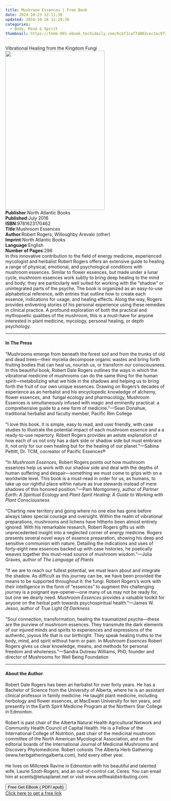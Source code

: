 ```yaml
---
title: Mushroom Essences | Free Book
date: 2024-10-23 12:11:39
updated: 2024-10-26 11:29:39
categories:
  - Body, Mind & Spirit
thumbnail: https://thmb-001-ebook.techidaily.com/6cbf2caf7d002cec1ec97331959adb14d08850201e16df710676bb69cb0d47c1.jpg
---
```

<main id="book-container">
  <div class="flex flex-col">
    <div class="book-brief flex-1 py-6 px-4 sm:p-6 md:py-10 md:px-8">
      <!-- brief-->
      <div class="book-brief-main">
        Vibrational Healing from the Kingdom Fungi
      </div>
    </div>
    <div
      class="book-meta-info flex-1 grid gap-4 col-start-1 col-end-3 row-start-1 sm:mb-6 sm:grid-cols-4 lg:gap-6 lg:col-start-2 lg:row-end-6 lg:row-span-6 lg:mb-0"
    >
      <div
        class="book-meta-info-left place-content-center mt-4 p-4 text-sm leading-6 col-start-2 col-span-2 dark:text-slate-400"
      >
        <img
          class="w-full h-500 object-cover rounded-lg sm:h-255 sm:col-span-2 lg:col-span-full"
          src="https://img-001-ebook.techidaily.com/c7c6c059c23c71bc1f1f94ade7e448afc0469d68c5232afcf520e6fc82d23b37.jpg"
          alt=""
          width="312"
          height="500"
        />
      </div>
      <div
        class="book-meta-info-right mt-2 col-start-1 row-start-2 col-span-3 self-center"
      >
        <!-- meta data  -->
        <div class="flex flex-col px-4 md:px-8">
          <div class="flex-1">
            <strong>Publisher</strong>:<span class="px-2"
              >North Atlantic Books</span
            >
          </div>
          <div class="flex-1">
            <strong>Published</strong>:<span class="px-2">July 2016</span>
          </div>
          <div class="flex-1">
            <strong>ISBN</strong>:<span class="px-2">9781623170462</span>
          </div>
          <div class="flex-1">
            <strong>Title</strong>:<span class="px-2">Mushroom Essences</span>
          </div>
          <div class="flex-1">
            <strong>Author</strong>:<span class="px-2"
              >Robert Rogers; Willoughby Arevalo (other)</span
            >
          </div>
          <div class="flex-1">
            <strong>Imprint</strong>:<span class="px-2"
              >North Atlantic Books</span
            >
          </div>
          <div class="flex-1">
            <strong>Language</strong>:<span class="px-2">English</span>
          </div>
          <div class="flex-1">
            <strong>Number of Pages</strong>:<span class="px-2">296</span>
          </div>
        </div>
      </div>
    </div>
    <div class="book-description flex-1 py-6 px-4 sm:p-6 md:py-10 md:px-8">
      <div class="book-description-main">
        <div accordion-content="" id="description">
          In this innovative contribution to the field of energy medicine,
          experienced mycologist and herbalist Robert Rogers offers an extensive
          guide to healing a range of physical, emotional, and psychological
          conditions with mushroom essences. Similar to flower essences, but
          made under a lunar cycle, mushroom essences work subtly to bring deep
          healing to the mind and body; they are particularly well suited for
          working with the “shadow” or unintegrated parts of the psyche. The
          book is organized as an easy-to-use alphabetical reference, with
          entries that outline how to create each essence, indications for
          usage, and healing effects. Along the way, Rogers provides enlivening
          stories of his personal experience using these remedies in clinical
          practice. A profound exploration of both the practical and mythopoetic
          qualities of the mushroom, this is a must-have for anyone interested
          in plant medicine, mycology, personal healing, or depth psychology.
        </div>
      </div>
    </div>
    <div class="book-excerpts flex-1 py-6 px-4 sm:p-6 md:py-10 md:px-8">
      <!-- excerpts-->
      <div class="book-excerpts-main">
        <hr />
        <h4 class="placeholder placeholder-heading">
          <span>In The Press</span>
        </h4>
        <p>
          "Mushrooms emerge from beneath the forest soil and from the trunks of
          old and dead trees—their mycelia decompose organic wastes and bring
          forth fruiting bodies that can heal us, nourish us, or transform our
          consciousness. In this beautiful book, Robert Dale Rogers outlines the
          ways in which the vibrational medicine of mushrooms can do the same
          thing for the human spirit—metabolizing what we hide in the shadows
          and helping us to bring forth the fruit of our own unique
          essences.&nbsp;Drawing on Rogers’s decades of experience as an
          herbalist and his encyclopedic knowledge of alchemy, flower essences,
          and &nbsp;fungal ecology and pharmacology,&nbsp;Mushroom
          Essences&nbsp;is simultaneously infused with magic and eminently
          practical: a comprehensive guide to a new form of medicine."—Sean
          Donahue, traditional herbalist and faculty member, Pacific Rim
          College<br /><br />"I love this book. It is simple, easy to read, and
          user friendly, with case studies to illustrate the potential impact of
          each mushroom essence and a a ready-to-use repertory. Robert Rogers
          provides an astute explanation of how each of us not only has a dark
          side or shadow side but must embrace it, not only for our own healing
          but for the healing of our planet."—Sabina Pettitt, Dr. TCM, cocreator
          of Pacific Essences®&nbsp;<br /><br />"In&nbsp;<i
            >Mushroom Essences,</i
          >&nbsp;Robert Rogers points out how mushroom essences help us work
          with our shadow side and deal with the depths of human suffering and
          despair—something we must come to grips with on a worldwide level.
          This book is a must-read in order for us, as humans, to take up our
          rightful place within nature as true stewards instead of mere shadows
          of this honored position."—Pam Montgomery, author of&nbsp;<i
            >Partner Earth: A Spiritual Ecology</i
          >&nbsp;and&nbsp;<i
            >Plant Spirit Healing: A Guide to Working with Plant
            Consciousness</i
          ><br /><br />"Charting new territory and going where no one else has
          gone before always takes special courage and oversight. Within the
          realm of vibrational preparations, mushrooms and lichens have hitherto
          been almost entirely ignored. With his remarkable research, Robert
          Rogers gifts us with unprecedented insight into a neglected corner of
          energy medicine. Rogers presents several novel ways of essence
          preparation, showing his deep and sensitive communion with nature.
          Detailing the indications and uses of forty-eight new essences backed
          up with case histories, he poetically weaves together this must-read
          source of mushroom wisdom."—Julia Graves, author of&nbsp;<i
            >The Language of Plants</i
          ><br /><i>&nbsp;</i><br />"If we are to reach our fullest potential,
          we must learn about and integrate the&nbsp;shadow. As difficult as
          this journey can be, we have been provided the means to be supported
          throughout it: the fungi. Robert Rogers’s work with their intelligence
          in the form of “essences” to augment this challenging journey is a
          poignant eye-opener—one many of us may not be ready for, but one we
          dearly need. <i>Mushroom Essences</i>&nbsp;provides a valuable toolkit
          for anyone on the herbal path towards psychospiritual health."—James
          W. Jesso, author of&nbsp;<i>True Light Of Darkness</i
          ><br /><br />"Soul connection, transformation, healing the traumatized
          psyche—these are the purview of mushroom essences. They transmute the
          dark elements of our injured minds and spirits to experiences and
          expressions of the authentic, joyous life that is our birthright. They
          speak healing truths to the body, mind, and spirit without harm or
          pain. In&nbsp;<i>Mushroom Essences </i>Robert Rogers gives us clear
          knowledge, means, and methods for personal freedom and
          wholeness."—Sandra Dutreau Williams, PhD, founder and director of
          Mushrooms for Well Being Foundation
        </p>
      </div>
    </div>
    <div class="book-about-author flex-1 py-6 px-4 sm:p-6 md:py-10 md:px-8">
      <!-- about author-->
      <div class="book-main-author-main">
        <hr />
        <h4 class="placeholder placeholder-heading">
          <span>About the Author</span>
        </h4>
        <p>
          Robert Dale Rogers has been an herbalist for over&nbsp;forty years. He
          has a Bachelor of Science from the University of Alberta, where he is
          an assistant clinical professor in family medicine. He taught plant
          medicine, including herbology and flower essences, at MacEwan
          University for ten years, and presently in the Earth Spirit Medicine
          Program at the Northern Star College in Edmonton.<br /><br />
          Robert is past chair of the Alberta Natural Health Agricultural
          Network and Community Health Council of Capital Health. He is a Fellow
          of the International College of Nutrition, past chair of the medicinal
          mushroom committee of the North American Mycological Association, and
          on the editorial boards of the International Journal of Medicinal
          Mushrooms and Discovery Phytomedicine. Robert cohosts The Alberta Herb
          Gathering (www.herbgatheringalberta.com), held every other year.<br /><br />
          He lives on Millcreek Ravine in Edmonton with his beautiful and
          talented wife, Laurie Szott-Rogers, and an out-of-control cat, Ceres.
          You can email him at scents@telusplanet.net or visit
          www.selfhealdistributing.com.
        </p>
      </div>
    </div>
    <div class="book-free-get flex-1 py-6 px-4 sm:p-6 md:py-10 md:px-8">
      <button
        id="btn-free-get"
        class="bg-blue-500 hover:bg-blue-700 text-white font-bold py-2 px-4 rounded"
      >
        Free Get EBook (.PDF/.epub)
      </button>
      <div id="countdown-display" class="px-2 text-lg mt-2"></div>
      <a
        id="free-link"
        class="hidden bg-blue-500 hover:bg-blue-700 text-white font-bold py-2 px-4 rounded"
        href="https://www.ebooks.com/en-us/book/2260834/mushroom-essences/robert-rogers/"
        target="_blank"
        >Click here to get a free link</a
      >
    </div>
    <script>
      let countdownTime = 0;
      let countdownInterval = null;
      document
        .getElementById('btn-free-get')
        .addEventListener('click', startCountdown);
      function startCountdown() {
        countdownTime = new Date().getTime() + 60000 * 3;
        countdownInterval = setInterval(updateCountdown, 1000);
        document.getElementById('btn-free-get').disabled = true;
        document
          .getElementById('btn-free-get')
          .classList.add('bg-gray-500', 'cursor-not-allowed');
      }
      function updateCountdown() {
        let currentTime = new Date().getTime();
        let timeLeft = countdownTime - currentTime;
        let secondsLeft = Math.floor(timeLeft / 1000);
        document.getElementById('countdown-display').innerHTML =
          `Remaining time: ${secondsLeft} seconds.`;
        if (secondsLeft <= 0) {
          clearInterval(countdownInterval);
          document.getElementById('btn-free-get').classList.add('hidden');
          document.getElementById('free-link').classList.remove('hidden');
          document.getElementById('countdown-display').innerHTML = '';
        }
      }
    </script>
  </div>
</main>

